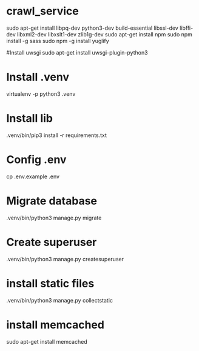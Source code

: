 # crawl_service
sudo apt-get install libpq-dev python3-dev build-essential libssl-dev libffi-dev libxml2-dev libxslt1-dev zlib1g-dev
sudo apt-get install npm
sudo npm install -g sass
sudo npm -g install yuglify

#Install uwsgi
sudo apt-get install uwsgi-plugin-python3

# Install .venv
virtualenv -p python3 .venv

# Install lib
.venv/bin/pip3 install -r requirements.txt

# Config .env
cp .env.example .env

# Migrate database
.venv/bin/python3 manage.py migrate

# Create superuser
.venv/bin/python3 manage.py createsuperuser

# install static files
.venv/bin/python3 manage.py collectstatic

# install memcached
sudo apt-get install memcached

